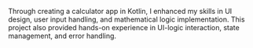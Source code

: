 
Through creating a calculator app in Kotlin, I enhanced my skills in UI design, user input handling, and mathematical logic implementation. This project also provided hands-on experience in UI-logic interaction, state management, and error handling.
